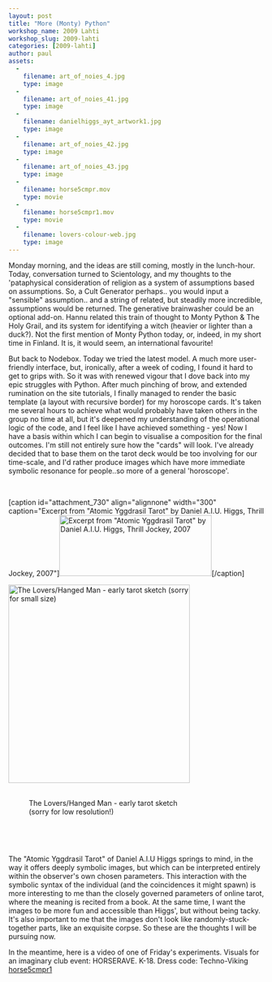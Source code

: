 ```yaml
---
layout: post
title: "More (Monty) Python"
workshop_name: 2009 Lahti
workshop_slug: 2009-lahti
categories: [2009-lahti]
author: paul 
assets:
  -
    filename: art_of_noies_4.jpg
    type: image
  -
    filename: art_of_noies_41.jpg
    type: image
  -
    filename: danielhiggs_ayt_artwork1.jpg
    type: image
  -
    filename: art_of_noies_42.jpg
    type: image
  -
    filename: art_of_noies_43.jpg
    type: image
  -
    filename: horse5cmpr.mov
    type: movie
  -
    filename: horse5cmpr1.mov
    type: movie
  -
    filename: lovers-colour-web.jpg
    type: image
---
```

Monday morning, and the ideas are still coming, mostly in the lunch-hour. Today, conversation turned to Scientology, and my thoughts to the 'pataphysical consideration of religion as a system of assumptions based on assumptions. So, a Cult Generator perhaps.. you would input a "sensible" assumption.. and a string of related, but steadily more incredible, assumptions would be returned. The generative brainwasher could be an optional add-on. Hannu related this train of thought to Monty Python &amp; The Holy Grail, and its system for identifying a witch (heavier or lighter than a duck?). Not the first mention of Monty Python today, or, indeed, in my short time in Finland. It is, it would seem, an international favourite!  

But back to Nodebox. Today we tried the latest model. A much more user-friendly interface, but, ironically, after a week of coding, I found it hard to get to grips with. So it was with renewed vigour that I dove back into my epic struggles with Python. After much pinching of brow, and extended rumination on the site tutorials, I finally managed to render the basic template (a layout with recursive border) for my horoscope cards. It's taken me several hours to achieve what would probably have taken others in the group no time at all, but it's deepened my understanding of the operational logic of the code, and I feel like I have achieved something - yes! Now I have a basis within which I can begin to visualise a composition for the final outcomes. I'm still not entirely sure how the "cards" will look. I've already decided that to base them on the tarot deck would be too involving for our time-scale, and I'd rather produce images which have more immediate symbolic resonance for people..so more of a general 'horoscope'.

 

[caption id="attachment_730" align="alignnone" width="300" caption="Excerpt from &quot;Atomic Yggdrasil Tarot&quot; by Daniel A.I.U. Higgs, Thrill Jockey, 2007"]<img class="size-medium wp-image-730 " title="art_of_noies_43" src="http://workshops.nodebox.net/2009/wp-content/uploads/art_of_noies_43-300x120.jpg" alt="Excerpt from &quot;Atomic Yggdrasil Tarot&quot; by Daniel A.I.U. Higgs, Thrill Jockey, 2007" width="300" height="120" />[/caption]

<div class="mceTemp"><a rel="attachment wp-att-740" href="http://workshops.nodebox.net/2009/?attachment_id=740"><img class="size-full wp-image-740 " title="lovers-web" src="http://workshops.nodebox.net/2009/wp-content/uploads/lovers-colour-web.jpg" alt="The Lovers/Hanged Man - early tarot sketch (sorry for small size)" width="357" height="391" /></a> <dl id="attachment_740" class="wp-caption alignnone" style="width: 367px;"><dt class="wp-caption-dt"><a rel="attachment wp-att-740" href="http://workshops.nodebox.net/2009/?attachment_id=740"></a> </dt><dd class="wp-caption-dd">The Lovers/Hanged Man - early tarot sketch (sorry for low resolution!)</dd></dl></div>
 

 

The "Atomic Yggdrasil Tarot" of Daniel A.I.U Higgs springs to mind, in the way it offers deeply symbolic images, but which can be interpreted entirely within the observer's own chosen parameters. This interaction with the symbolic syntax of the individual (and the coincidences it might spawn) is more interesting to me than the closely governed parameters of online tarot, where the meaning is recited from a book. At the same time, I want the images to be more fun and accessible than Higgs', but without being tacky. It's also important to me that the images don't look like randomly-stuck-together parts, like an exquisite corpse. So these are the thoughts I will be pursuing now.

In the meantime, here is a video of one of Friday's experiments. Visuals for an imaginary club event: HORSERAVE. K-18. Dress code: Techno-Viking
<a rel="attachment wp-att-735" href="http://workshops.nodebox.net/2009/?attachment_id=735">horse5cmpr1</a>
